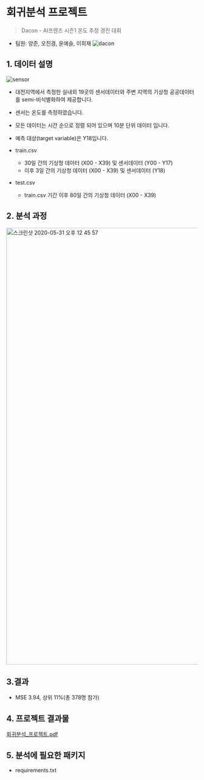 # 회귀분석 프로젝트

> Dacon - AI프렌즈 시즌1 온도 추정 경진 대회
- 팀원: 양준, 오진경, 윤예슬, 이희재
![dacon](https://user-images.githubusercontent.com/60166667/78556644-4ba15a00-784a-11ea-939a-e5862cb13644.png)


## 1. 데이터 설명
![sensor](https://user-images.githubusercontent.com/60166667/78556685-61af1a80-784a-11ea-9e0d-624f38f94810.png)
 - 대전지역에서 측정한 실내외 19곳의 센서데이터와 주변 지역의 기상청 공공데이터를 semi-비식별화하여 제공합니다.
 - 센서는 온도를 측정하였습니다.
 - 모든 데이터는 시간 순으로 정렬 되어 있으며 10분 단위 데이터 입니다.
 - 예측 대상(target variable)은 Y18입니다.

 - train.csv
    - 30일 간의 기상청 데이터 (X00 - X39) 및 센서데이터 (Y00 - Y17)
    - 이후 3일 간의 기상청 데이터 (X00 - X39) 및 센서데이터 (Y18)

 - test.csv
    - train.csv 기간 이후 80일 간의 기상청 데이터 (X00 - X39)
 
 ## 2. 분석 과정
 <img width="1151" alt="스크린샷 2020-05-31 오후 12 45 57" src="https://user-images.githubusercontent.com/60166667/83344012-ae8c0a80-a33c-11ea-9ce0-9a854199b8e0.png">


## 3.결과
 - MSE 3.94, 상위 11%(총 378명 참가) 

## 4. 프로젝트 결과물
[회귀분석_프로젝트.pdf](https://github.com/DS-Heejae/linear-regression-project-dacon/files/4724019/_.pdf)


## 5. 분석에 필요한 패키지
 - requirements.txt

